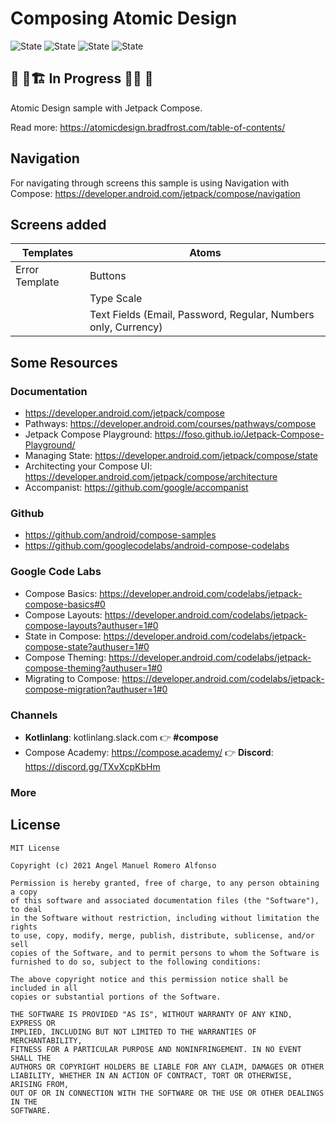 # Composing Atomic Design

![State](https://img.shields.io/badge/kotlin-v1.5.10-blueviolet)
![State](https://img.shields.io/badge/gradle-v7.0.0--beta03-blue)
![State](https://img.shields.io/badge/compose-v1.0.0--beta08-blue)
![State](https://img.shields.io/badge/navigation--compose-v2.4.0--alpha02-blue)

## 🚧 👷🏗️  In Progress  🔨👷 🚧
Atomic Design sample with Jetpack Compose.


Read more: https://atomicdesign.bradfrost.com/table-of-contents/

## Navigation
For navigating through screens this sample is using Navigation with Compose:
https://developer.android.com/jetpack/compose/navigation

## Screens added
| Templates      | Atoms                                                         |
| ------------   | ----------                                                    |
| Error Template | Buttons                                                       |
|                | Type Scale                                                    |
|                | Text Fields (Email, Password, Regular, Numbers only, Currency)|

## Some Resources

### Documentation
* https://developer.android.com/jetpack/compose
* Pathways: https://developer.android.com/courses/pathways/compose
* Jetpack Compose Playground: https://foso.github.io/Jetpack-Compose-Playground/
* Managing State: https://developer.android.com/jetpack/compose/state
* Architecting your Compose UI: https://developer.android.com/jetpack/compose/architecture
* Accompanist: https://github.com/google/accompanist


### Github
* https://github.com/android/compose-samples
* https://github.com/googlecodelabs/android-compose-codelabs

### Google Code Labs
* Compose Basics: https://developer.android.com/codelabs/jetpack-compose-basics#0
* Compose Layouts: https://developer.android.com/codelabs/jetpack-compose-layouts?authuser=1#0
* State in Compose: https://developer.android.com/codelabs/jetpack-compose-state?authuser=1#0
* Compose Theming: https://developer.android.com/codelabs/jetpack-compose-theming?authuser=1#0
* Migrating to Compose: https://developer.android.com/codelabs/jetpack-compose-migration?authuser=1#0

### Channels
* **Kotlinlang**: kotlinlang.slack.com 👉 **#compose**
* Compose Academy: https://compose.academy/ 👉 **Discord**: https://discord.gg/TXvXcpKbHm

### More


## License
```
MIT License

Copyright (c) 2021 Angel Manuel Romero Alfonso

Permission is hereby granted, free of charge, to any person obtaining a copy
of this software and associated documentation files (the "Software"), to deal
in the Software without restriction, including without limitation the rights
to use, copy, modify, merge, publish, distribute, sublicense, and/or sell
copies of the Software, and to permit persons to whom the Software is
furnished to do so, subject to the following conditions:

The above copyright notice and this permission notice shall be included in all
copies or substantial portions of the Software.

THE SOFTWARE IS PROVIDED "AS IS", WITHOUT WARRANTY OF ANY KIND, EXPRESS OR
IMPLIED, INCLUDING BUT NOT LIMITED TO THE WARRANTIES OF MERCHANTABILITY,
FITNESS FOR A PARTICULAR PURPOSE AND NONINFRINGEMENT. IN NO EVENT SHALL THE
AUTHORS OR COPYRIGHT HOLDERS BE LIABLE FOR ANY CLAIM, DAMAGES OR OTHER
LIABILITY, WHETHER IN AN ACTION OF CONTRACT, TORT OR OTHERWISE, ARISING FROM,
OUT OF OR IN CONNECTION WITH THE SOFTWARE OR THE USE OR OTHER DEALINGS IN THE
SOFTWARE.
```
